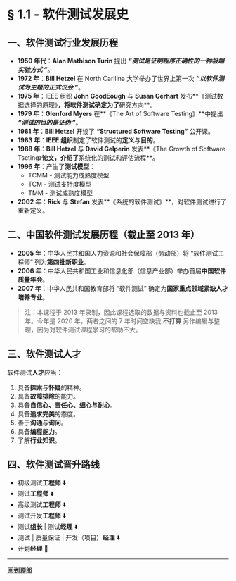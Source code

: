 # § 1.1 - 软件测试发展史

## 一、软件测试行业发展历程

- **1950 年代**：**Alan Mathison Turin** 提出 ***“测试是证明程序正确性的一种极端实验方式 ”***。
- **1972 年**：**Bill Hetzel** 在 North Carllina 大学举办了世界上第一次 ***“以软件测试为主题的正式议会 ”***。
- **1975 年**：IEEE 组织 **John GoodEough** 与 **Susan Gerhart** 发布**《测试数据选择的原理》**，将软件测试确定为了**研究方向**。
- **1979 年**：**Glenford Myers** 在**《The Art of Software Testing》**中提出 ***“测试的目的是证伪 ”***。
- **1981 年**：**Bill Hetzel** 开设了 **“Structured Software Testing”** 公开课。
- **1983 年**：**IEEE 组织**制定了软件测试的**定义**与**目的**。
- **1988 年**：**Bill Hetzel** 与 **David Gelperin** 发表**《The Growth of Software Tseting》**论文，介绍了**系统化的测试和评估流程**。
- **1996 年**：产生了**测试模型**：
	- TCMM - 测试能力成熟度模型
	- TCM - 测试支持度模型
	- TMM - 测试成熟度模型
- **2002 年**：**Rick** 与 **Stefan** 发表**《系统的软件测试》**，对软件测试进行了重新定义。

## 二、中国软件测试发展历程（截止至 2013 年）

- **2005 年**：中华人民共和国人力资源和社会保障部（劳动部）将 “软件测试工程师” 列为**第四批新职业**。
- **2006 年**：中华人民共和国工业和信息化部（信息产业部）举办首届**中国软件质量年会**。
- **2007 年**：中华人民共和国教育部将 “软件测试” 确定为**国家重点领域紧缺人才培养专业**。

> 注：本课程于 2013 年录制，因此课程选取的数据与资料也截止至 2013 年。今年是 2020 年，两者之间的 7 年时间空缺我 **不打算** 另作编辑与整理，因为对软件测试课程学习的帮助不大。

## 三、软件测试人才

软件测试**人才**应当：

1. 具备**探索**与**怀疑**的精神。
2. 具备**故障排除**的能力。
3. 具备**自信心、责任心、细心与耐心**。
6. 具备**追求完美**的态度。
7. 善于**沟通**与**询问**。
9. 具备**编程能力**。
10. 了解**行业知识**。

## 四、软件测试晋升路线

- 初级测试**工程师** :arrow_down:
- 测试**工程师** :arrow_down:
- 高级测试**工程师** :arrow_down:
- 测试开发**工程师** :arrow_down:
- 测试**组长** | 测试**经理** :arrow_down:
- 测试 | 质量保证 | 开发（项目）**经理** :arrow_down:
- 计划**经理** :triangular_flag_on_post:

---
[**回到顶部**](https://github.com/Lingggao/Software-Testing-Basics/blob/master/%E7%AC%AC%E4%B8%80%E7%AB%A0/1_1_%E8%BD%AF%E4%BB%B6%E6%B5%8B%E8%AF%95%E5%8F%91%E5%B1%95%E5%8F%B2.md#-11---%E8%BD%AF%E4%BB%B6%E6%B5%8B%E8%AF%95%E5%8F%91%E5%B1%95%E5%8F%B2)